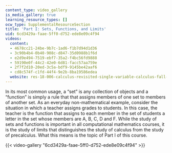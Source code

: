 ```yaml
---
content_type: video_gallery
is_media_gallery: true
learning_resource_types: []
ocw_type: SupplementalResourceSection
title: 'Part I: Sets, Functions, and Limits'
uid: 6cd3429a-faae-5ff0-d752-ede8e09c4f94
videos:
  content:
  - 4678cc21-24be-9b7c-1ad6-f1b7d94d1d36
  - 3c90b4b4-0b40-908c-d847-35d0988b1f6d
  - e2d9e494-7519-ebf7-35a2-f4bc56fd9888
  - 59190e0f-44c2-42e0-6d81-facc57aa759e
  - 2f7f2d10-20ed-3c5a-bdf9-9145be42aaf6
  - cd8c574f-c1fd-44f4-9e2b-8ba19586edea
  website: res-18-006-calculus-revisited-single-variable-calculus-fall-2010
---
```


In its most common usage, a “set” is any collection of objects and a “function” is simply a rule that that assigns members of one set to members of another set. As an everyday non-mathematical example, consider the situation in which a teacher assigns grades to students. In this case, the teacher is the function that assigns to each member in the set of students a letter in the set whose members are A, B, C, D and F. While the study of sets and functions is important in all computational mathematics courses, it is the study of limits that distinguishes the study of calculus from the study of precalculus. What this means is the topic of Part I of this course.

{{< video-gallery "6cd3429a-faae-5ff0-d752-ede8e09c4f94" >}}

